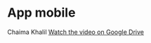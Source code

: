 # App mobile 
Chaima Khalil 
[Watch the video on Google Drive](https://drive.google.com/file/d/1DxT1LDdOXdm6C5MAhQpDkSZWy-zgXBO6/view?usp=sharing)
